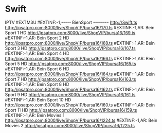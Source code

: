 # Swift
IPTV
#EXTM3U
#EXTINF:-1,----- BienSport --------
http://Swift.ts
http://ipsatpro.com:8000/live/ShopVIP/bursa16/170.ts
#EXTINF:-1,AR: Bein Sport 1 HD
http://ipsatpro.com:8000/live/ShopVIP/bursa16/169.ts
#EXTINF:-1,AR: Bein Sport 2 HD
http://ipsatpro.com:8000/live/ShopVIP/bursa16/168.ts
#EXTINF:-1,AR: Bein Sport 3 HD
http://ipsatpro.com:8000/live/ShopVIP/bursa16/167.ts
#EXTINF:-1,AR: Bein Sport 4 HD
http://ipsatpro.com:8000/live/ShopVIP/bursa16/166.ts
#EXTINF:-1,AR: Bein Sport 5 HD
http://ipsatpro.com:8000/live/ShopVIP/bursa16/165.ts
#EXTINF:-1,AR: Bein Sport 6 HD
http://ipsatpro.com:8000/live/ShopVIP/bursa16/164.ts
#EXTINF:-1,AR: Bein Sport 7 HD
http://ipsatpro.com:8000/live/ShopVIP/bursa16/163.ts
#EXTINF:-1,AR: Bein Sport 8 HD
http://ipsatpro.com:8000/live/ShopVIP/bursa16/162.ts
#EXTINF:-1,AR: Bein Sport 9 HD
http://ipsatpro.com:8000/live/ShopVIP/bursa16/161.ts
#EXTINF:-1,AR: Bein Sport 10 HD
http://ipsatpro.com:8000/live/ShopVIP/bursa16/160.ts
#EXTINF:-1,AR: Bein Sport 11 HD
http://ipsatpro.com:8000/live/ShopVIP/bursa16/159.ts
#EXTINF:-1,AR: Bein Movies 1
http://ipsatpro.com:8000/live/ShopVIP/bursa16/1224.ts
#EXTINF:-1,AR: Bein Movies 2
http://ipsatpro.com:8000/live/ShopVIP/bursa16/1225.ts
